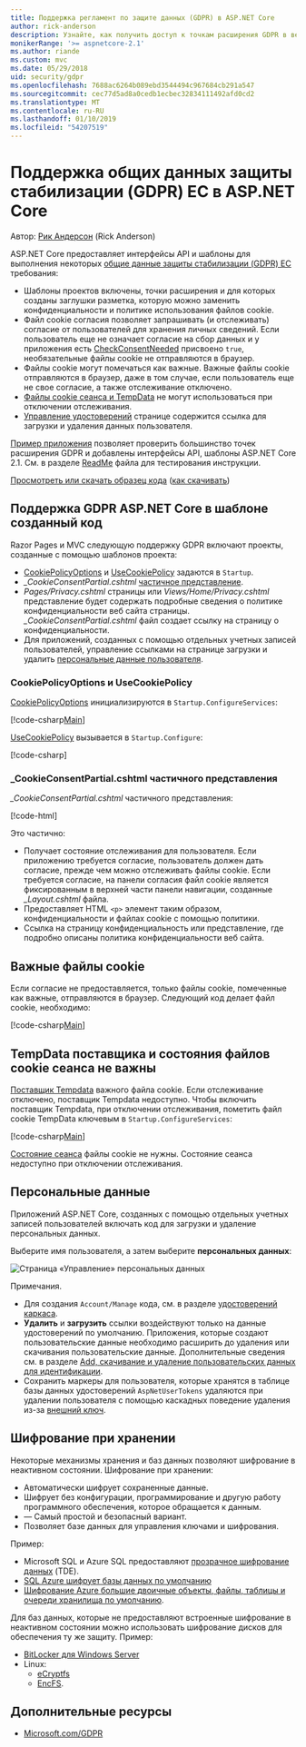 ```yaml
---
title: Поддержка регламент по защите данных (GDPR) в ASP.NET Core
author: rick-anderson
description: Узнайте, как получить доступ к точкам расширения GDPR в веб-приложения ASP.NET Core.
monikerRange: '>= aspnetcore-2.1'
ms.author: riande
ms.custom: mvc
ms.date: 05/29/2018
uid: security/gdpr
ms.openlocfilehash: 7688ac6264b089ebd3544494c967684cb291a547
ms.sourcegitcommit: cec77d5ad8a0cedb1ecbec32834111492afd0cd2
ms.translationtype: MT
ms.contentlocale: ru-RU
ms.lasthandoff: 01/10/2019
ms.locfileid: "54207519"
---
```

# <a name="eu-general-data-protection-regulation-gdpr-support-in-aspnet-core"></a>Поддержка общих данных защиты стабилизации (GDPR) ЕС в ASP.NET Core

Автор: [Рик Андерсон](https://twitter.com/RickAndMSFT) (Rick Anderson)

ASP.NET Core предоставляет интерфейсы API и шаблоны для выполнения некоторых [общие данные защиты стабилизации (GDPR) ЕС](https://www.eugdpr.org/) требования:

* Шаблоны проектов включены, точки расширения и для которых созданы заглушки разметка, которую можно заменить конфиденциальности и политике использования файлов cookie.
* Файл cookie согласия позволяет запрашивать (и отслеживать) согласие от пользователей для хранения личных сведений. Если пользователь еще не означает согласие на сбор данных и у приложения есть [CheckConsentNeeded](/dotnet/api/microsoft.aspnetcore.builder.cookiepolicyoptions.checkconsentneeded) присвоено `true`, необязательные файлы cookie не отправляются в браузер.
* Файлы cookie могут помечаться как важные. Важные файлы cookie отправляются в браузер, даже в том случае, если пользователь еще не свое согласие, а также отслеживание отключено.
* [Файлы cookie сеанса и TempData](#tempdata) не могут использоваться при отключении отслеживания.
* [Управление удостоверений](#pd) странице содержится ссылка для загрузки и удаления данных пользователя.

[Пример приложения](https://github.com/aspnet/Docs/tree/live/aspnetcore/security/gdpr/sample) позволяет проверить большинство точек расширения GDPR и добавлены интерфейсы API, шаблоны ASP.NET Core 2.1. См. в разделе [ReadMe](https://github.com/aspnet/Docs/tree/live/aspnetcore/security/gdpr/sample) файла для тестирования инструкции.

[Просмотреть или скачать образец кода](https://github.com/aspnet/Docs/tree/live/aspnetcore/security/gdpr/sample) ([как скачивать](xref:index#how-to-download-a-sample))

## <a name="aspnet-core-gdpr-support-in-template-generated-code"></a>Поддержка GDPR ASP.NET Core в шаблоне созданный код

Razor Pages и MVC следующую поддержку GDPR включают проекты, созданные с помощью шаблонов проекта:

* [CookiePolicyOptions](/dotnet/api/microsoft.aspnetcore.builder.cookiepolicyoptions) и [UseCookiePolicy](/dotnet/api/microsoft.aspnetcore.builder.cookiepolicyappbuilderextensions.usecookiepolicy) задаются в `Startup`.
* *_CookieConsentPartial.cshtml* [частичное представление](xref:mvc/views/tag-helpers/builtin-th/partial-tag-helper).
* *Pages/Privacy.cshtml* страницы или *Views/Home/Privacy.cshtml* представление будет содержать подробные сведения о политике конфиденциальности веб сайта страницы. *_CookieConsentPartial.cshtml* файл создает ссылку на страницу о конфиденциальности.
* Для приложений, созданных с помощью отдельных учетных записей пользователей, управление ссылками на странице загрузки и удалить [персональные данные пользователя](#pd).

### <a name="cookiepolicyoptions-and-usecookiepolicy"></a>CookiePolicyOptions и UseCookiePolicy

[CookiePolicyOptions](/dotnet/api/microsoft.aspnetcore.builder.cookiepolicyoptions) инициализируются в `Startup.ConfigureServices`:

[!code-csharp[Main](gdpr/sample/Startup.cs?name=snippet1&highlight=14-20)]

[UseCookiePolicy](/dotnet/api/microsoft.aspnetcore.builder.cookiepolicyappbuilderextensions.usecookiepolicy) вызывается в `Startup.Configure`:

[!code-csharp[](gdpr/sample/Startup.cs?name=snippet1&highlight=51)]

### <a name="cookieconsentpartialcshtml-partial-view"></a>_CookieConsentPartial.cshtml частичного представления

*_CookieConsentPartial.cshtml* частичного представления:

[!code-html[](gdpr/sample/RP/Pages/Shared/_CookieConsentPartial.cshtml)]

Это частично:

* Получает состояние отслеживания для пользователя. Если приложению требуется согласие, пользователь должен дать согласие, прежде чем можно отслеживать файлы cookie. Если требуется согласие, на панели согласия файл cookie является фиксированным в верхней части панели навигации, созданные *_Layout.cshtml* файла.
* Предоставляет HTML `<p>` элемент таким образом, конфиденциальности и файлах cookie с помощью политики.
* Ссылка на страницу конфиденциальность или представление, где подробно описаны политика конфиденциальности веб сайта.

## <a name="essential-cookies"></a>Важные файлы cookie

Если согласие не предоставляется, только файлы cookie, помеченные как важные, отправляются в браузер. Следующий код делает файл cookie, необходимо:

[!code-csharp[Main](gdpr/sample/RP/Pages/Cookie.cshtml.cs?name=snippet1&highlight=5)]

<a name="tempdata"></a>

## <a name="tempdata-provider-and-session-state-cookies-are-not-essential"></a>TempData поставщика и состояния файлов cookie сеанса не важны

[Поставщик Tempdata](xref:fundamentals/app-state#tempdata) важного файла cookie. Если отслеживание отключено, поставщик Tempdata недоступно. Чтобы включить поставщик Tempdata, при отключении отслеживания, пометить файл cookie TempData ключевым в `Startup.ConfigureServices`:

[!code-csharp[Main](gdpr/sample/RP/Startup.cs?name=snippet1)]

[Состояние сеанса](xref:fundamentals/app-state) файлы cookie не нужны. Состояние сеанса недоступно при отключении отслеживания.

<a name="pd"></a>

## <a name="personal-data"></a>Персональные данные

Приложений ASP.NET Core, созданных с помощью отдельных учетных записей пользователей включать код для загрузки и удаление персональных данных.

Выберите имя пользователя, а затем выберите **персональных данных**:

![Страница «Управление» персональных данных](gdpr/_static/pd.png)

Примечания.

* Для создания `Account/Manage` кода, см. в разделе [удостоверений каркаса](xref:security/authentication/scaffold-identity).
* **Удалить** и **загрузить** ссылки воздействуют только на данные удостоверений по умолчанию. Приложения, которые создают пользовательские данные необходимо расширить до удаления или скачивания пользовательские данные. Дополнительные сведения см. в разделе [Add, скачивание и удаление пользовательских данных для идентификации](xref:security/authentication/add-user-data).
* Сохранить маркеры для пользователя, которые хранятся в таблице базы данных удостоверений `AspNetUserTokens` удаляются при удалении пользователя с помощью каскадных поведение удаления из-за [внешний ключ](https://github.com/aspnet/Identity/blob/release/2.1/src/EF/IdentityUserContext.cs#L152).

## <a name="encryption-at-rest"></a>Шифрование при хранении

Некоторые механизмы хранения и баз данных позволяют шифрование в неактивном состоянии. Шифрование при хранении:

* Автоматически шифрует сохраненные данные.
* Шифрует без конфигурации, программирование и другую работу программного обеспечения, которое обращается к данным.
* — Самый простой и безопасный вариант.
* Позволяет базе данных для управления ключами и шифрования.

Пример:

* Microsoft SQL и Azure SQL предоставляют [прозрачное шифрование данных](/sql/relational-databases/security/encryption/transparent-data-encryption) (TDE).
* [SQL Azure шифрует базы данных по умолчанию](https://azure.microsoft.com/updates/newly-created-azure-sql-databases-encrypted-by-default/)
* [Шифрование Azure большие двоичные объекты, файлы, таблицы и очереди хранилища по умолчанию](https://azure.microsoft.com/blog/announcing-default-encryption-for-azure-blobs-files-table-and-queue-storage/).

Для баз данных, которые не предоставляют встроенные шифрование в неактивном состоянии можно использовать шифрование дисков для обеспечения ту же защиту. Пример:

* [BitLocker для Windows Server](/windows/security/information-protection/bitlocker/bitlocker-how-to-deploy-on-windows-server)
* Linux:
  * [eCryptfs](https://launchpad.net/ecryptfs)
  * [EncFS](https://github.com/vgough/encfs).

## <a name="additional-resources"></a>Дополнительные ресурсы

* [Microsoft.com/GDPR](https://www.microsoft.com/trustcenter/Privacy/GDPR)
